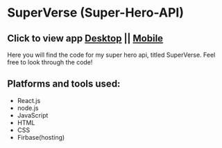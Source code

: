 # SuperVerse (Super-Hero-API)
## Click to view app [Desktop](https://superheroapi-9da66.web.app/) || [Mobile]()
Here you will find the code for my super hero api, titled SuperVerse. Feel free to look through the code! 
## Platforms and tools used:
  - React.js
  - node.js
  - JavaScript
  - HTML
  - CSS
  - Firbase(hosting)
